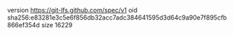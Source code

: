 version https://git-lfs.github.com/spec/v1
oid sha256:e83281e3c5e6f856db32acc7adc384641595d3d64c9a90e7f895cfb866ef354d
size 16229
